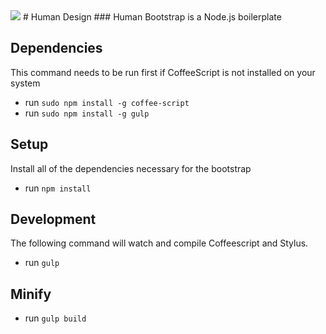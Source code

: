 <img src="http://beinghuman.is/public/img/color-bar-2000x3.png" />
# Human Design
### Human Bootstrap is a Node.js boilerplate

## Dependencies

This command needs to be run first if CoffeeScript is not installed on your system

* run `sudo npm install -g coffee-script`
* run `sudo npm install -g gulp`

## Setup

Install all of the dependencies necessary for the bootstrap

* run `npm install`

## Development

The following command will watch and compile Coffeescript and Stylus.

* run `gulp`

## Minify

* run `gulp build`
